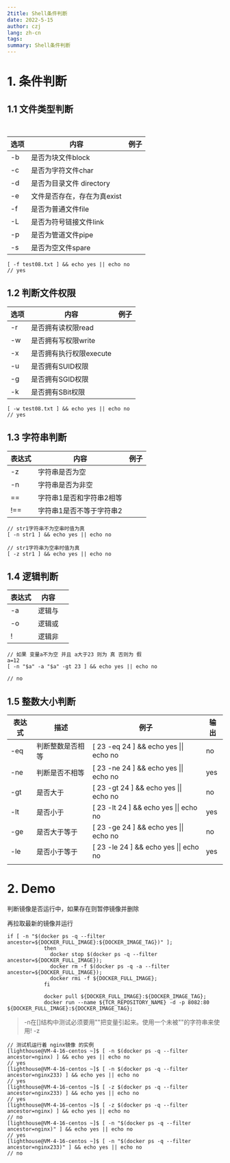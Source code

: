 ```yaml
---
2title: Shell条件判断
date: 2022-5-15
author: czj
lang: zh-cn
tags:
summary: Shell条件判断
---
```




# 1. 条件判断

## 1.1 文件类型判断

​	

| 选项 | 内容                        | 例子 |
| ---- | --------------------------- | ---- |
| -b   | 是否为块文件block           |      |
| -c   | 是否为字符文件char          |      |
| -d   | 是否为目录文件 directory    |      |
| -e   | 文件是否存在，存在为真exist |      |
| -f   | 是否为普通文件file          |      |
| -L   | 是否为符号链接文件link      |      |
| -p   | 是否为管道文件pipe          |      |
| -s   | 是否为空文件spare           |      |

```shell
[ -f test08.txt ] && echo yes || echo no
// yes
```



## 1.2 判断文件权限



| 选项 | 内容                    | 例子 |
| ---- | ----------------------- | ---- |
| -r   | 是否拥有读权限read      |      |
| -w   | 是否拥有写权限write     |      |
| -x   | 是否拥有执行权限execute |      |
| -u   | 是否拥有SUID权限        |      |
| -g   | 是否拥有SGID权限        |      |
| -k   | 是否拥有SBit权限        |      |



```shell
[ -w test08.txt ] && echo yes || echo no
// yes
```



## 1.3 字符串判断



| 表达式 | 内容                     | 例子 |
| ------ | ------------------------ | ---- |
| -z     | 字符串是否为空           |      |
| -n     | 字符串是否为非空         |      |
| ==     | 字符串1是否和字符串2相等 |      |
| !==    | 字符串1是否不等于字符串2 |      |



``` shell
// str1字符串不为空串时值为真
[ -n str1 ] && echo yes || echo no

// str1字符串为空串时值为真
[ -z str1 ] && echo yes || echo no

```



## 1.4 逻辑判断



| 表达式 | 内容   |      |
| ------ | ------ | ---- |
| -a     | 逻辑与 |      |
| -o     | 逻辑或 |      |
| !      | 逻辑非 |      |



```shell
// 如果 变量a不为空 并且 a大于23 则为 真 否则为 假
a=12
[ -n "$a" -a "$a" -gt 23 ] && echo yes || echo no

// no
```



## 1.5 整数大小判断



| 表达式 | 描述             | 例子                                   | 输出 |
| ------ | ---------------- | -------------------------------------- | ---- |
| -eq    | 判断整数是否相等 | [ 23 -eq 24 ] && echo yes \|\| echo no | no   |
| -ne    | 判断是否不相等   | [ 23 -ne 24 ] && echo yes \|\| echo no | yes  |
| -gt    | 是否大于         | [ 23 -gt 24 ] && echo yes \|\| echo no | no   |
| -lt    | 是否小于         | [ 23 -lt 24 ] && echo yes \|\| echo no | yes  |
| -ge    | 是否大于等于     | [ 23 -ge 24 ] && echo yes \|\| echo no | no   |
| -le    | 是否小于等于     | [ 23 -le 24 ] && echo yes \|\| echo no | yes  |
|        |                  |                                        |      |



# 2. Demo

判断镜像是否运行中，如果存在则暂停镜像并删除

再拉取最新的镜像并运行

```shell
if [ -n "$(docker ps -q --filter ancestor=${DOCKER_FULL_IMAGE}:${DOCKER_IMAGE_TAG})" ];
            then
              docker stop $(docker ps -q --filter ancestor=${DOCKER_FULL_IMAGE});
              docker rm -f $(docker ps -q -a --filter ancestor=${DOCKER_FULL_IMAGE});
              docker rmi -f ${DOCKER_FULL_IMAGE};
            fi

            docker pull ${DOCKER_FULL_IMAGE}:${DOCKER_IMAGE_TAG};
            docker run --name ${TCR_REPOSITORY_NAME} -d -p 8082:80 ${DOCKER_FULL_IMAGE}:${DOCKER_IMAGE_TAG};
```



> -n在[]结构中测试必须要用""把变量引起来。使用一个未被""的字符串来使用! -z

```shell
// 测试机运行着 nginx镜像 的实例
[lighthouse@VM-4-16-centos ~]$ [ -n $(docker ps -q --filter ancestor=nginx) ] && echo yes || echo no
// yes
[lighthouse@VM-4-16-centos ~]$ [ -n $(docker ps -q --filter ancestor=nginx233) ] && echo yes || echo no
// yes
[lighthouse@VM-4-16-centos ~]$ [ -z $(docker ps -q --filter ancestor=nginx233) ] && echo yes || echo no
// yes
[lighthouse@VM-4-16-centos ~]$ [ -z $(docker ps -q --filter ancestor=nginx) ] && echo yes || echo no
// no
[lighthouse@VM-4-16-centos ~]$ [ -n "$(docker ps -q --filter ancestor=nginx)" ] && echo yes || echo no
// yes
[lighthouse@VM-4-16-centos ~]$ [ -n "$(docker ps -q --filter ancestor=nginx233)" ] && echo yes || echo no
// no
```

